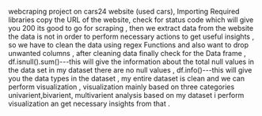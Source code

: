 webcraping project on cars24 website (used cars),
Importing Required libraries copy the URL of the website, 
check for status code which will give you 200 its good to go for scraping ,
then we extract data from the website the data is not in order to perform necessary actions to get useful insights ,
so we have to clean the data using regex Functions and also want to drop unwanted columns ,
after cleaning data finally check for the Data frame   ,
df.isnull().sum()---this will give the information about the total null values in the data set in my dataset there are no null values ,
df.info()---this will give you the data types in the dataset ,
my entire dataset is clean and we can perform visualization ,
visualization mainly based on three categories univarient,bivarient, multivarient analysis
based on my dataset i perform visualization an get necessary insights from that .
